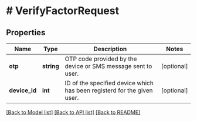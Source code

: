 # # VerifyFactorRequest

## Properties

Name | Type | Description | Notes
------------ | ------------- | ------------- | -------------
**otp** | **string** | OTP code provided by the device or SMS message sent to user. | [optional]
**device_id** | **int** | ID of the specified device which has been registerd for the given user. | [optional]

[[Back to Model list]](../../README.md#models) [[Back to API list]](../../README.md#endpoints) [[Back to README]](../../README.md)
